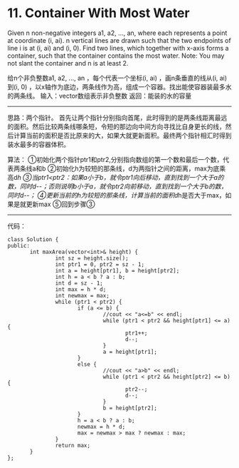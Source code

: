 ﻿# 11. Container With Most Water



Given n non-negative integers a1, a2, ..., an, where each represents a point at coordinate (i, ai). n vertical lines are drawn such that the two endpoints of line i is at (i, ai) and (i, 0). Find two lines, which together with x-axis forms a container, such that the container contains the most water.
Note: You may not slant the container and n is at least 2.


给n个非负整数a1, a2, ..., an ，每个代表一个坐标(i, ai) ，画n条垂直的线从(i, ai) 到(i, 0) ，以x轴作为底边，两条线作为高，组成一个容器。找出能使容器装最多水的两条线。
输入：vector数组表示非负整数
返回：能装的水的容量

---
思路：两个指针。
首先让两个指针分别指向首尾，此时得到的是两条线距离最远的面积。然后比较两条线哪条短，令短的那边向中间方向寻找比自身更长的线，然后计算当前的面积是否比原来的大，如果大就更新面积。最终两个指针相汇时得到装水最多的容器体积。

算法：
①初始化两个指针ptr1和ptr2,分别指向数组的第一个数和最后一个数，代表两条线a和b
②初始化h为较短的那条线，d为两指针之间的距离，max为底乘高d*h
③当ptr1<ptr2：如果a小于b，就令ptr1向后移动，直到找到一个大于a的数，同时d--；否则说明b小于a，就令ptr2向前移动，直到找到一个大于b的数，同时d--；
④更新当前的h为较短的那条线，计算当前的面积d*h是否大于max，如果是就更新max
⑤回到步骤③

---
代码：

    class Solution {
    public:
           int maxArea(vector<int>& height) {
                   int sz = height.size();
                   int ptr1 = 0, ptr2 = sz - 1;
                   int a = height[ptr1], b = height[ptr2];
                   int h = a < b ? a : b;
                   int d = sz - 1;
                   int max = h * d;
                   int newmax = max;
                   while (ptr1 < ptr2) {
                          if (a <= b) {
                                  //cout << "a<=b" << endl;
                                  while (ptr1 < ptr2 && height[ptr1] <= a) {
                                         ptr1++;
                                         d--;
                                  }
                                  a = height[ptr1];
                          }
                          else {
                                  //cout << "a>b" << endl;
                                  while (ptr1 < ptr2 && height[ptr2] <= b) {
                                         ptr2--;
                                         d--;
                                  }
                                  b = height[ptr2];
                          }
                          h = a < b ? a : b;
                          newmax = h * d;
                          max = newmax > max ? newmax : max;
                   }
                   return max;
           }
    };





